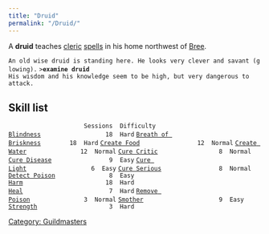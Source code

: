 ```yaml
---
title: "Druid"
permalink: "/Druid/"
---
```


A **druid** teaches [cleric](cleric "wikilink")
[spells](spell "wikilink") in his home northwest of
[Bree](Bree "wikilink").

`An old wise druid is standing here. He looks very clever and savant (glowing).`
`>`**`examine druid`**
`His wisdom and his knowledge seem to be high, but very dangerous to`
`attack.`

## Skill list

`                     Sessions  Difficulty`
[`Blindness`](Blindness "wikilink")`                  18  Hard`
[`Breath of Briskness`](Breath_of_Briskness "wikilink")`        18  Hard`
[`Create Food`](Create_Food "wikilink")`                12  Normal`
[`Create Water`](Create_Water "wikilink")`               12  Normal`
[`Cure Critic`](Cure_Critic "wikilink")`                 8  Normal`
[`Cure Disease`](Cure_Disease "wikilink")`                9  Easy`
[`Cure Light`](Cure_Light "wikilink")`                  6  Easy`
[`Cure Serious`](Cure_Serious "wikilink")`                8  Normal`
[`Detect Poison`](Detect_Poison "wikilink")`               8  Easy`
[`Harm`](Harm "wikilink")`                       18  Hard`
[`Heal`](Heal "wikilink")`                        7  Hard`
[`Remove Poison`](Remove_Poison "wikilink")`               3  Normal`
[`Smother`](Smother "wikilink")`                     9  Easy`
[`Strength`](strength_Spell "wikilink")`                    3  Hard`

[Category: Guildmasters](Category:_Guildmasters "wikilink")